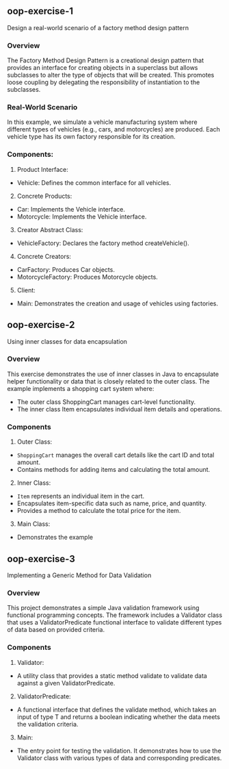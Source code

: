 ## oop-exercise-1
Design a real-world scenario of a factory method design pattern

### Overview
The Factory Method Design Pattern is a creational design pattern that provides an interface for creating objects in a superclass but allows subclasses to alter the type of objects that will be created. This promotes loose coupling by delegating the responsibility of instantiation to the subclasses.

### Real-World Scenario
In this example, we simulate a vehicle manufacturing system where different types of vehicles (e.g., cars, and motorcycles) are produced. Each vehicle type has its own factory responsible for its creation.

### Components:
1. Product Interface:
- Vehicle: Defines the common interface for all vehicles.

2. Concrete Products:
- Car: Implements the Vehicle interface.
- Motorcycle: Implements the Vehicle interface.

3. Creator Abstract Class:
- VehicleFactory: Declares the factory method createVehicle().

4. Concrete Creators:
- CarFactory: Produces Car objects.
- MotorcycleFactory: Produces Motorcycle objects.

5. Client:
- Main: Demonstrates the creation and usage of vehicles using factories.

## oop-exercise-2
Using inner classes for data encapsulation

### Overview
This exercise demonstrates the use of inner classes in Java to encapsulate helper functionality or data that is closely related to the outer class. The example implements a shopping cart system where:
- The outer class ShoppingCart manages cart-level functionality.
- The inner class Item encapsulates individual item details and operations.

### Components
1. Outer Class:
- `ShoppingCart` manages the overall cart details like the cart ID and total amount.
- Contains methods for adding items and calculating the total amount.

2. Inner Class:
- `Item` represents an individual item in the cart.
- Encapsulates item-specific data such as name, price, and quantity.
- Provides a method to calculate the total price for the item.

3. Main Class:
- Demonstrates the example

## oop-exercise-3
Implementing a Generic Method for Data Validation

### Overview
This project demonstrates a simple Java validation framework using functional programming concepts. The framework includes a Validator class that uses a ValidatorPredicate functional interface to validate different types of data based on provided criteria.

### Components
1. Validator:
- A utility class that provides a static method validate to validate data against a given ValidatorPredicate.

2. ValidatorPredicate:
- A functional interface that defines the validate method, which takes an input of type T and returns a boolean indicating whether the data meets the validation criteria.

3. Main:
- The entry point for testing the validation. It demonstrates how to use the Validator class with various types of data and corresponding predicates.



